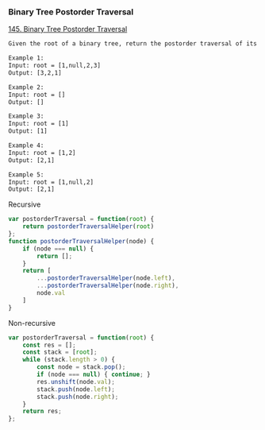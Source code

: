 ### Binary Tree Postorder Traversal
[145. Binary Tree Postorder Traversal](https://leetcode.com/problems/binary-tree-postorder-traversal/)

```html
Given the root of a binary tree, return the postorder traversal of its nodes' values.

Example 1:
Input: root = [1,null,2,3]
Output: [3,2,1]

Example 2:
Input: root = []
Output: []

Example 3:
Input: root = [1]
Output: [1]

Example 4:
Input: root = [1,2]
Output: [2,1]

Example 5:
Input: root = [1,null,2]
Output: [2,1]
```

Recursive
```javascript
var postorderTraversal = function(root) {
    return postorderTraversalHelper(root)
};
function postorderTraversalHelper(node) {
    if (node === null) {
        return [];
    }
    return [
        ...postorderTraversalHelper(node.left),
        ...postorderTraversalHelper(node.right),
        node.val
    ]
}
```

Non-recursive
```javascript
var postorderTraversal = function(root) {
    const res = [];
    const stack = [root];
    while (stack.length > 0) {
        const node = stack.pop();
        if (node === null) { continue; }
        res.unshift(node.val);
        stack.push(node.left);
        stack.push(node.right);
    }
    return res;
};
```